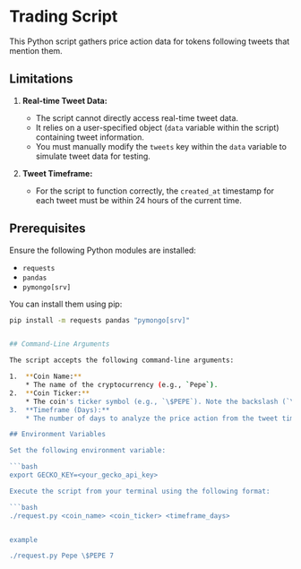 # Trading Script

This Python script gathers price action data for tokens following tweets that mention them.

## Limitations

1.  **Real-time Tweet Data:**
    * The script cannot directly access real-time tweet data.
    * It relies on a user-specified object (`data` variable within the script) containing tweet information.
    * You must manually modify the `tweets` key within the `data` variable to simulate tweet data for testing.

2.  **Tweet Timeframe:**
    * For the script to function correctly, the `created_at` timestamp for each tweet must be within 24 hours of the current time.

## Prerequisites

Ensure the following Python modules are installed:

* `requests`
* `pandas`
* `pymongo[srv]`

You can install them using pip:

```bash
pip install -m requests pandas "pymongo[srv]"


## Command-Line Arguments

The script accepts the following command-line arguments:

1.  **Coin Name:**
    * The name of the cryptocurrency (e.g., `Pepe`).
2.  **Coin Ticker:**
    * The coin's ticker symbol (e.g., `\$PEPE`). Note the backslash (`\`) to escape the dollar sign (`$`) in the command line.
3.  **Timeframe (Days):**
    * The number of days to analyze the price action from the tweet time (must be a numerical value).

## Environment Variables

Set the following environment variable:

```bash
export GECKO_KEY=<your_gecko_api_key>

Execute the script from your terminal using the following format:

```bash
./request.py <coin_name> <coin_ticker> <timeframe_days>


example

./request.py Pepe \$PEPE 7

